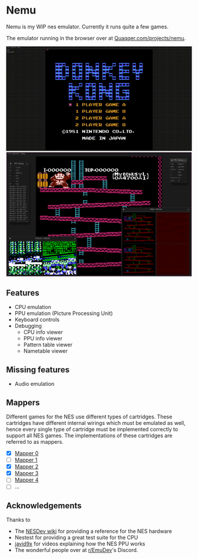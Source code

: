 # Nemu

Nemu is my WIP nes emulator. Currently it runs quite a few games.

The emulator running in the browser over at
[Quaqqer.com/projects/nemu](https://quaqqer.com/projects/nemu).

![A video of Nemu running Donkey Kong](https://raw.githubusercontent.com/Quaqqer/nemu/master/.github/res/github/dk.gif)
![A screenshot of Nemu running Donkey Kong with debugging utilities](https://raw.githubusercontent.com/Quaqqer/nemu/master/.github/res/github/screenshot.png)

## Features

- CPU emulation
- PPU emulation (Picture Processing Unit)
- Keyboard controls
- Debugging
  - CPU info viewer
  - PPU info viewer
  - Pattern table viewer
  - Nametable viewer

## Missing features

- Audio emulation

## Mappers

Different games for the NES use different types of cartridges. These cartridges
have different internal wirings which must be emulated as well, hence every
single type of cartridge must be implemented correctly to support all NES
games. The implementations of these cartridges are referred to as mappers.

- [x] [Mapper 0](https://nesdir.github.io/mapper0.html)
- [ ] [Mapper 1](https://nesdir.github.io/mapper1.html)
- [x] [Mapper 2](https://nesdir.github.io/mapper2.html)
- [x] [Mapper 3](https://nesdir.github.io/mapper3.html)
- [ ] [Mapper 4](https://nesdir.github.io/mapper4.html)
- [ ] ...

## Acknowledgements

Thanks to

- The [NESDev wiki](https://www.nesdev.org/) for providing a reference for the NES hardware
- Nestest for providing a great test suite for the CPU
- [javid9x](https://www.youtube.com/@javidx9) for videos explaining how the NES PPU works
- The wonderful people over at [r/EmuDev](https://www.reddit.com/r/EmuDev/)'s Discord.
